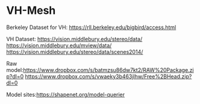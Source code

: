 # VH-Mesh
Berkeley Dataset for VH: https://rll.berkeley.edu/bigbird/access.html

VH Dataset: https://vision.middlebury.edu/stereo/data/
            https://vision.middlebury.edu/mview/data/
            https://vision.middlebury.edu/stereo/data/scenes2014/

Raw model:https://www.dropbox.com/s/batmzsu86dw7kt2/RAW%20Package.zip?dl=0
          https://www.dropbox.com/s/vwaeky3b463jlhw/Free%2BHead.zip?dl=0

Model sites:https://shapenet.org/model-querier

